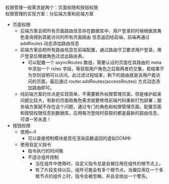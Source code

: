 权限管理⼀般需求是两个：⻚⾯权限和按钮权限  
权限管理的实现⽅案：分后端⽅案和前端⽅案 
- ⻚⾯权限
  - 后端⽅案会把所有⻚⾯路由信息存在数据库中，⽤户登录的时候根据其⻆⾊查询得到其能访问的所有⻚⾯路由
  信息返回给前端，前端再通过 addRoutes 动态添加路由信息
  - 前端⽅案会把所有路由信息在前端配置，通过路由守卫要求⽤户登录，⽤户登录后根据⻆⾊过滤出路由表。
    - 可以配置⼀个 asyncRoutes 数组，需要认证的⻚⾯在其路由的 meta 中添加⼀个 roles 字段，等获取⽤户⻆⾊之后取两者的交集，若结果不为空则说明可以访问。此过滤过程结束，剩下的路由就是该⽤户能访问的⻚⾯，最后通过 router.addRoutes(accessRoutes) ⽅式动态添加路由即可。
  - 纯前端⽅案的优点是实现简单，不需要额外权限管理⻚⾯，但是维护起来问题⽐较⼤，有新的⻚⾯和⻆⾊需求就要修改前端代码重新打包部署；服务端⽅案就不存在这个问题，通过专⻔的⻆⾊和权限管理⻚⾯，配置⻚⾯和按钮权限信息到数据库，应⽤每次登陆时获取的都是最新的路由信息，可谓⼀劳永逸！
- 按钮权限
  - 使用v-if
    - 可以直接控制模块是否在渲染函数返回的虚拟DOM中
  - 使用自定义指令
    - 指令执行的时间晚
    - 不适合组件控制
      - 当在组件中使用时，自定义指令总是会被应用在组件的根节点上。
      - 有了片段支持以后，组件可能会有多个根节点。当被应用在一个多根节点的组件上时，指令会被忽略，并且会抛出一个警告。
